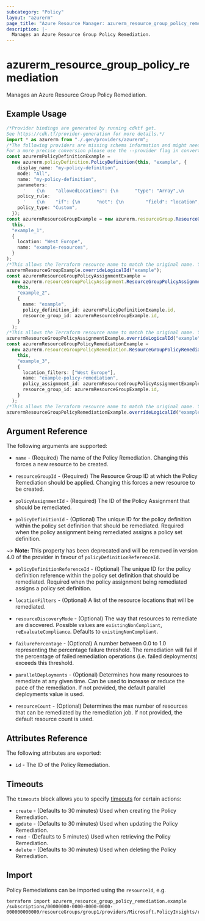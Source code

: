 ```yaml
---
subcategory: "Policy"
layout: "azurerm"
page_title: "Azure Resource Manager: azurerm_resource_group_policy_remediation"
description: |-
  Manages an Azure Resource Group Policy Remediation.
---
```


# azurerm\_resource\_group\_policy\_remediation

Manages an Azure Resource Group Policy Remediation.

## Example Usage

```typescript
/*Provider bindings are generated by running cdktf get.
See https://cdk.tf/provider-generation for more details.*/
import * as azurerm from "./.gen/providers/azurerm";
/*The following providers are missing schema information and might need manual adjustments to synthesize correctly: azurerm.
For a more precise conversion please use the --provider flag in convert.*/
const azurermPolicyDefinitionExample =
  new azurerm.policyDefinition.PolicyDefinition(this, "example", {
    display_name: "my-policy-definition",
    mode: "All",
    name: "my-policy-definition",
    parameters:
      '    {\n    "allowedLocations": {\n      "type": "Array",\n      "metadata": {\n        "description": "The list of allowed locations for resources.",\n        "displayName": "Allowed locations",\n        "strongType": "location"\n      }\n    }\n  }\n',
    policy_rule:
      '    {\n    "if": {\n      "not": {\n        "field": "location",\n        "in": "[parameters(\'allowedLocations\')]"\n      }\n    },\n    "then": {\n      "effect": "audit"\n    }\n  }\n',
    policy_type: "Custom",
  });
const azurermResourceGroupExample = new azurerm.resourceGroup.ResourceGroup(
  this,
  "example_1",
  {
    location: "West Europe",
    name: "example-resources",
  }
);
/*This allows the Terraform resource name to match the original name. You can remove the call if you don't need them to match.*/
azurermResourceGroupExample.overrideLogicalId("example");
const azurermResourceGroupPolicyAssignmentExample =
  new azurerm.resourceGroupPolicyAssignment.ResourceGroupPolicyAssignment(
    this,
    "example_2",
    {
      name: "example",
      policy_definition_id: azurermPolicyDefinitionExample.id,
      resource_group_id: azurermResourceGroupExample.id,
    }
  );
/*This allows the Terraform resource name to match the original name. You can remove the call if you don't need them to match.*/
azurermResourceGroupPolicyAssignmentExample.overrideLogicalId("example");
const azurermResourceGroupPolicyRemediationExample =
  new azurerm.resourceGroupPolicyRemediation.ResourceGroupPolicyRemediation(
    this,
    "example_3",
    {
      location_filters: ["West Europe"],
      name: "example-policy-remediation",
      policy_assignment_id: azurermResourceGroupPolicyAssignmentExample.id,
      resource_group_id: azurermResourceGroupExample.id,
    }
  );
/*This allows the Terraform resource name to match the original name. You can remove the call if you don't need them to match.*/
azurermResourceGroupPolicyRemediationExample.overrideLogicalId("example");

```

## Argument Reference

The following arguments are supported:

*   `name` - (Required) The name of the Policy Remediation. Changing this forces a new resource to be created.

*   `resourceGroupId` - (Required) The Resource Group ID at which the Policy Remediation should be applied. Changing this forces a new resource to be created.

*   `policyAssignmentId` - (Required) The ID of the Policy Assignment that should be remediated.

*   `policyDefinitionId` - (Optional) The unique ID for the policy definition within the policy set definition that should be remediated. Required when the policy assignment being remediated assigns a policy set definition.

\~> **Note:** This property has been deprecated and will be removed in version 4.0 of the provider in favour of `policyDefinitionReferenceId`.

*   `policyDefinitionReferenceId` - (Optional) The unique ID for the policy definition reference within the policy set definition that should be remediated. Required when the policy assignment being remediated assigns a policy set definition.

*   `locationFilters` - (Optional) A list of the resource locations that will be remediated.

*   `resourceDiscoveryMode` - (Optional) The way that resources to remediate are discovered. Possible values are `existingNonCompliant`, `reEvaluateCompliance`. Defaults to `existingNonCompliant`.

*   `failurePercentage` - (Optional) A number between 0.0 to 1.0 representing the percentage failure threshold. The remediation will fail if the percentage of failed remediation operations (i.e. failed deployments) exceeds this threshold.

*   `parallelDeployments` - (Optional) Determines how many resources to remediate at any given time. Can be used to increase or reduce the pace of the remediation. If not provided, the default parallel deployments value is used.

*   `resourceCount` - (Optional) Determines the max number of resources that can be remediated by the remediation job. If not provided, the default resource count is used.

## Attributes Reference

The following attributes are exported:

* `id` - The ID of the Policy Remediation.

## Timeouts

The `timeouts` block allows you to specify [timeouts](https://www.terraform.io/language/resources/syntax#operation-timeouts) for certain actions:

* `create` - (Defaults to 30 minutes) Used when creating the Policy Remediation.
* `update` - (Defaults to 30 minutes) Used when updating the Policy Remediation.
* `read` - (Defaults to 5 minutes) Used when retrieving the Policy Remediation.
* `delete` - (Defaults to 30 minutes) Used when deleting the Policy Remediation.

## Import

Policy Remediations can be imported using the `resourceId`, e.g.

```shell
terraform import azurerm_resource_group_policy_remediation.example /subscriptions/00000000-0000-0000-0000-000000000000/resourceGroups/group1/providers/Microsoft.PolicyInsights/remediations/remediation1
```
